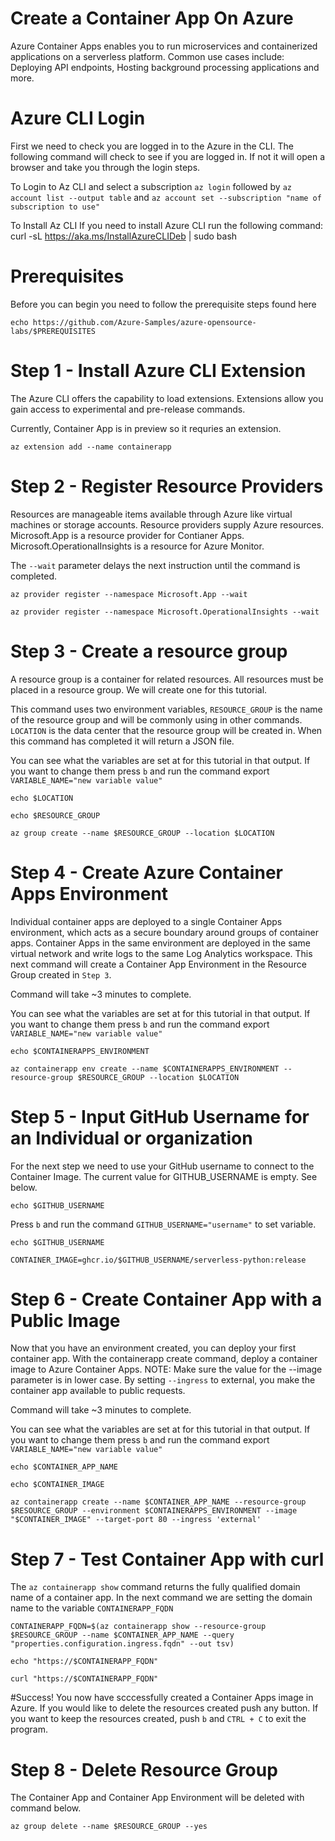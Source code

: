 # Create a Container App On Azure
Azure Container Apps enables you to run microservices and containerized applications on a serverless platform. 
Common use cases include: Deploying API endpoints, Hosting background processing applications and more.

# Azure CLI Login
First we need to check you are logged in to the Azure in the CLI. The following command will check to see if you are logged in. 
If not it will open a browser and take you through the login steps.

To Login to Az CLI and select a subscription 
`az login` followed by `az account list --output table` and `az account set --subscription "name of subscription to use"`

To Install Az CLI
If you need to install Azure CLI run the following command: curl -sL https://aka.ms/InstallAzureCLIDeb | sudo bash

# Prerequisites

Before you can begin you need to follow the prerequisite steps found here
```
echo https://github.com/Azure-Samples/azure-opensource-labs/$PREREQUISITES
```

# Step 1 - Install Azure CLI Extension
The Azure CLI offers the capability to load extensions. 
Extensions allow you gain access to experimental and pre-release commands.

Currently, Container App is in preview so it requries an extension.
```
az extension add --name containerapp
```

# Step 2 - Register Resource Providers
Resources are manageable items available through Azure like virtual machines or storage accounts. Resource providers supply Azure resources. 
Microsoft.App is a resource provider for Contianer Apps.
Microsoft.OperationalInsights is a resource for Azure Monitor.

The `--wait` parameter delays the next instruction until the command is completed.
```
az provider register --namespace Microsoft.App --wait
```
```
az provider register --namespace Microsoft.OperationalInsights --wait
```

# Step 3 - Create a resource group
A resource group is a container for related resources. All resources must be placed in a resource group. We will create one for this tutorial. 

This command uses two environment variables, `RESOURCE_GROUP` is the name of the resource group and will be commonly using in other commands.
`LOCATION` is the data center that the resource group will be created in. 
When this command has completed it will return a JSON file. 

You can see what the variables are set at for this tutorial in that output.
If you want to change them press `b` and run the command export `VARIABLE_NAME="new variable value"`
```
echo $LOCATION
```
```
echo $RESOURCE_GROUP
```
```
az group create --name $RESOURCE_GROUP --location $LOCATION
```

# Step 4 - Create Azure Container Apps Environment
Individual container apps are deployed to a single Container Apps environment, which acts as a secure boundary around groups of container apps.
Container Apps in the same environment are deployed in the same virtual network and write logs to the same Log Analytics workspace. 
This next command will create a Container App Environment in the Resource Group created in `Step 3`.

Command will take ~3 minutes to complete.

You can see what the variables are set at for this tutorial in that output.
If you want to change them press `b` and run the command export `VARIABLE_NAME="new variable value"`
```
echo $CONTAINERAPPS_ENVIRONMENT
```
```
az containerapp env create --name $CONTAINERAPPS_ENVIRONMENT --resource-group $RESOURCE_GROUP --location $LOCATION
```
# Step 5 - Input GitHub Username for an Individual or organization
For the next step we need to use your GitHub username to connect to the Container Image.
The current value for GITHUB_USERNAME is empty. See below.
```
echo $GITHUB_USERNAME
```
Press `b` and run the command `GITHUB_USERNAME="username"` to set variable.
```
echo $GITHUB_USERNAME
```
```
CONTAINER_IMAGE=ghcr.io/$GITHUB_USERNAME/serverless-python:release
```
# Step 6 - Create Container App with a Public Image
Now that you have an environment created, you can deploy your first container app. 
With the containerapp create command, deploy a container image to Azure Container Apps.
NOTE: Make sure the value for the --image parameter is in lower case.
By setting `--ingress` to external, you make the container app available to public requests.

Command will take ~3 minutes to complete.

You can see what the variables are set at for this tutorial in that output.
If you want to change them press `b` and run the command export `VARIABLE_NAME="new variable value"`
```
echo $CONTAINER_APP_NAME
```
```
echo $CONTAINER_IMAGE
```
```
az containerapp create --name $CONTAINER_APP_NAME --resource-group $RESOURCE_GROUP --environment $CONTAINERAPPS_ENVIRONMENT --image "$CONTAINER_IMAGE" --target-port 80 --ingress 'external'
```

# Step 7 - Test Container App with curl
The `az containerapp show` command returns the fully qualified domain name of a container app.
In the next command we are setting the domain name to the variable `CONTAINERAPP_FQDN`
```
CONTAINERAPP_FQDN=$(az containerapp show --resource-group $RESOURCE_GROUP --name $CONTAINER_APP_NAME --query "properties.configuration.ingress.fqdn" --out tsv)
```
```
echo "https://$CONTAINERAPP_FQDN"
```
```
curl "https://$CONTAINERAPP_FQDN"
```

#Success! You now have scccessfully created a Container Apps image in Azure. 
If you would like to delete the resources created push any button.
If you want to keep the resources created, push `b` and `CTRL + C` to exit the program.

# Step 8 - Delete Resource Group
The Container App and Container App Environment will be deleted with command below.

```
az group delete --name $RESOURCE_GROUP --yes
```
